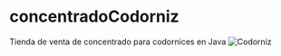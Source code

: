 # concentradoCodorniz
Tienda de venta de concentrado para codornices en Java
![Codorniz](https://user-images.githubusercontent.com/113799193/202764655-e31e0a8b-f2e7-481a-ba96-0ee09243944a.png)
